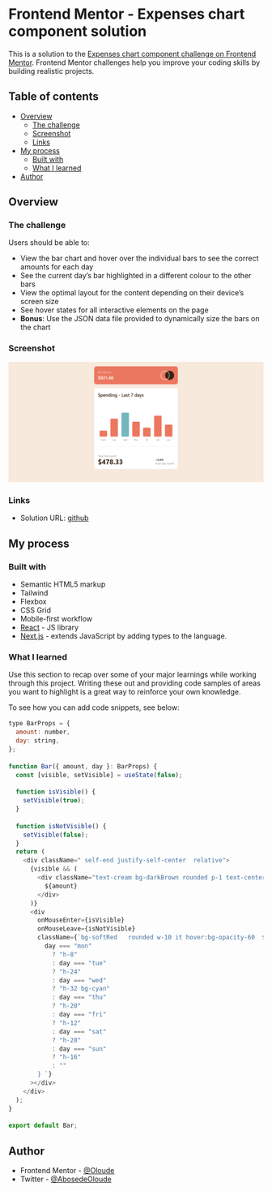 # Frontend Mentor - Expenses chart component solution

This is a solution to the [Expenses chart component challenge on Frontend Mentor](https://www.frontendmentor.io/challenges/expenses-chart-component-e7yJBUdjwt). Frontend Mentor challenges help you improve your coding skills by building realistic projects.

## Table of contents

- [Overview](#overview)
  - [The challenge](#the-challenge)
  - [Screenshot](#screenshot)
  - [Links](#links)
- [My process](#my-process)
  - [Built with](#built-with)
  - [What I learned](#what-i-learned)
- [Author](#author)

## Overview

### The challenge

Users should be able to:

- View the bar chart and hover over the individual bars to see the correct amounts for each day
- See the current day’s bar highlighted in a different colour to the other bars
- View the optimal layout for the content depending on their device’s screen size
- See hover states for all interactive elements on the page
- **Bonus**: Use the JSON data file provided to dynamically size the bars on the chart

### Screenshot

![](./public/preview.png)

### Links

- Solution URL: [github](https://github.com)

## My process

### Built with

- Semantic HTML5 markup
- Tailwind
- Flexbox
- CSS Grid
- Mobile-first workflow
- [React](https://reactjs.org/) - JS library
- [Next.js](https://www.typescriptlang.org/) - extends JavaScript by adding types to the language.

### What I learned

Use this section to recap over some of your major learnings while working through this project. Writing these out and providing code samples of areas you want to highlight is a great way to reinforce your own knowledge.

To see how you can add code snippets, see below:

```js
type BarProps = {
  amount: number,
  day: string,
};

function Bar({ amount, day }: BarProps) {
  const [visible, setVisible] = useState(false);

  function isVisible() {
    setVisible(true);
  }

  function isNotVisible() {
    setVisible(false);
  }
  return (
    <div className=" self-end justify-self-center  relative">
      {visible && (
        <div className="text-cream bg-darkBrown rounded p-1 text-center font-medium  absolute -top-10 -left-2">
          ${amount}
        </div>
      )}
      <div
        onMouseEnter={isVisible}
        onMouseLeave={isNotVisible}
        className={`bg-softRed   rounded w-10 it hover:bg-opacity-60  ${
          day === "mon"
            ? "h-8"
            : day === "tue"
            ? "h-24"
            : day === "wed"
            ? "h-32 bg-cyan"
            : day === "thu"
            ? "h-20"
            : day === "fri"
            ? "h-12"
            : day === "sat"
            ? "h-28"
            : day === "sun"
            ? "h-16"
            : ""
        } `}
      ></div>
    </div>
  );
}

export default Bar;
```

## Author

- Frontend Mentor - [@Oloude](https://www.frontendmentor.io/profile/Oloude)
- Twitter - [@AbosedeOloude](https://www.twitter.com/AbosedeOloude)

